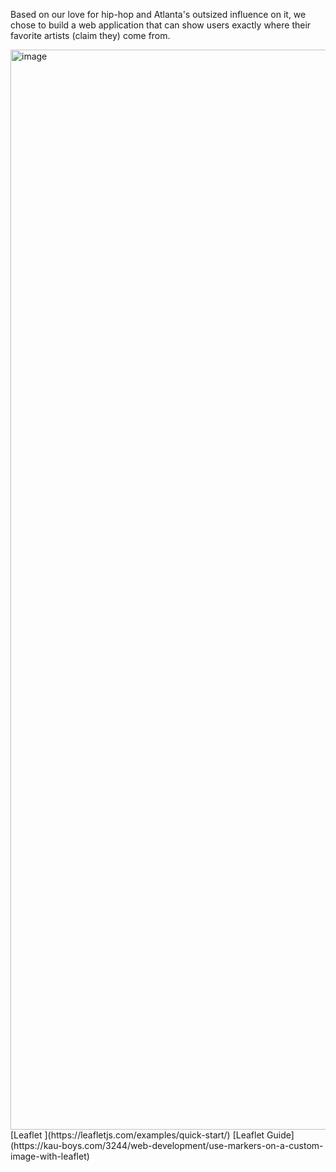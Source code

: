 Based on our love for hip-hop and Atlanta's outsized influence on it, we chose to build a web application that can show users exactly where their favorite artists (claim they) come from.

<img width="1728" alt="image" src="https://github.com/racooper99/atlanta-artist-map/assets/124007767/0441018d-3f68-4d6a-b659-f7e81c92cb59">
[Leaflet ](https://leafletjs.com/examples/quick-start/)
[Leaflet Guide](https://kau-boys.com/3244/web-development/use-markers-on-a-custom-image-with-leaflet)
